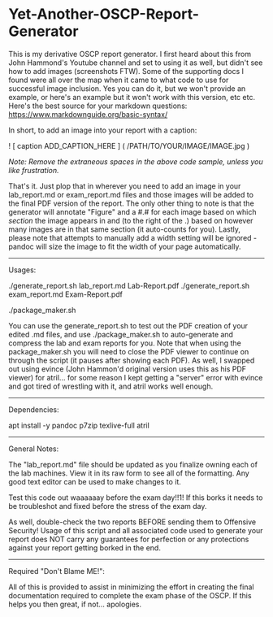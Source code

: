 # Yet-Another-OSCP-Report-Generator

This is my derivative OSCP report generator.  I first heard about this from John Hammond's Youtube channel and set to using it as well, but didn't see how to add images (screenshots FTW).  Some of the supporting docs I found were all over the map when it came to what code to use for successful image inclusion.  Yes you can do it, but we won't provide an example, or here's an example but it won't work with this version, etc etc.  Here's the best source for your markdown questions: https://www.markdownguide.org/basic-syntax/

In short, to add an image into your report with a caption:

! [ caption ADD_CAPTION_HERE ] ( /PATH/TO/YOUR/IMAGE/IMAGE.jpg )

*Note: Remove the extraneous spaces in the above code sample, unless you like frustration.*

That's it.  Just plop that in wherever you need to add an image in your lab_report.md or exam_report.md files and those images will be added to the final PDF version of the report.  The only other thing to note is that the generator will annotate "Figure" and a #.# for each image based on which *section* the image appears in and (to the right of the .) based on however many images are in that same section (it auto-counts for you).  Lastly, please note that attempts to manually add a width setting will be ignored - pandoc will size the image to fit the width of your page automatically.

---

Usages:

./generate_report.sh lab_report.md Lab-Report.pdf
./generate_report.sh exam_report.md Exam-Report.pdf

./package_maker.sh

You can use the generate_report.sh to test out the PDF creation of your edited .md files, and use ./package_maker.sh to auto-generate and compress the lab and exam reports for you.  Note that when using the package_maker.sh you will need to close the PDF viewer to continue on through the script (it pauses after showing each PDF).  As well, I swapped out using evince (John Hammon'd original version uses this as his PDF viewer) for atril... for some reason I kept getting a "server" error with evince and got tired of wrestling with it, and atril works well enough.

---

Dependencies:

apt install -y pandoc p7zip texlive-full atril

---

General Notes:

The "lab_report.md" file should be updated as you finalize owning each of the lab machines.  View it in its raw form to see all of the formatting.  Any good text editor can be used to make changes to it.

Test this code out waaaaaay before the exam day!!1!   If this borks it needs to be troubleshot and fixed before the stress of the exam day.

As well, double-check the two reports BEFORE sending them to Offensive Security!  Usage of this script and all associated code used to generate your report does NOT carry any guarantees for perfection or any protections against your report getting borked in the end.

---

Required "Don't Blame ME!":

All of this is provided to assist in minimizing the effort in creating the final documentation required to complete the exam phase of the OSCP.  If this helps you then great, if not... apologies.
